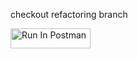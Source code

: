 checkout refactoring branch

[<img src="https://run.pstmn.io/button.svg" alt="Run In Postman" style="width: 128px; height: 32px;">](https://app.getpostman.com/run-collection/29876617-6d44ef61-1af6-4e24-820a-8f308d22ffc7?action=collection%2Ffork&source=rip_markdown&collection-url=entityId%3D29876617-6d44ef61-1af6-4e24-820a-8f308d22ffc7%26entityType%3Dcollection%26workspaceId%3Dae45c6b3-57fc-4195-9eef-fad06e1609ec)
